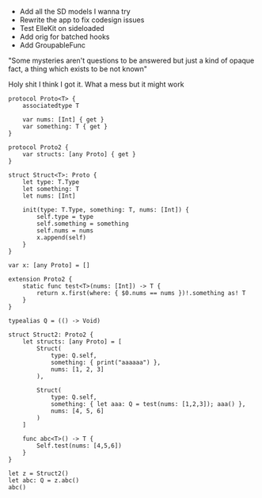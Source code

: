 - Add all the SD models I wanna try
- Rewrite the app to fix codesign issues
- Test ElleKit on sideloaded
- Add orig for batched hooks
- Add GroupableFunc

"Some mysteries aren't questions to be answered but just a kind of opaque fact, a thing which exists to be not known"


Holy shit I think I got it. What a mess but it might work

```
protocol Proto<T> {
    associatedtype T

    var nums: [Int] { get }
    var something: T { get }
}

protocol Proto2 {
    var structs: [any Proto] { get }
}

struct Struct<T>: Proto {
    let type: T.Type
    let something: T
    let nums: [Int]
    
    init(type: T.Type, something: T, nums: [Int]) {
        self.type = type
        self.something = something
        self.nums = nums
        x.append(self)
    }
}

var x: [any Proto] = []

extension Proto2 {
    static func test<T>(nums: [Int]) -> T {
        return x.first(where: { $0.nums == nums })!.something as! T
    }
}

typealias Q = (() -> Void)

struct Struct2: Proto2 {
    let structs: [any Proto] = [
        Struct(
            type: Q.self,
            something: { print("aaaaaa") },
            nums: [1, 2, 3]
        ),
        
        Struct(
            type: Q.self,
            something: { let aaa: Q = test(nums: [1,2,3]); aaa() },
            nums: [4, 5, 6]
        )
    ]
    
    func abc<T>() -> T {
        Self.test(nums: [4,5,6])
    }
}

let z = Struct2()
let abc: Q = z.abc()
abc()
```
